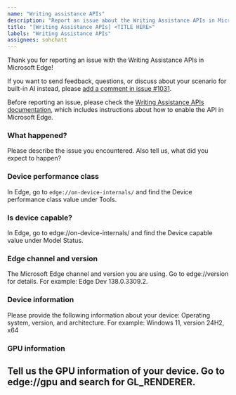 ```yaml
---
name: "Writing assistance APIs"
description: "Report an issue about the Writing Assistance APIs in Microsoft Edge"
title: "[Writing Assistance APIs] <TITLE HERE>"
labels: "Writing Assistance APIs"
assignees: sohchatt
---
```

Thank you for reporting an issue with the Writing Assistance APIs in Microsoft Edge!

If you want to send feedback, questions, or discuss about your scenario for built-in AI instead, please [add a comment in issue #1031](https://github.com/MicrosoftEdge/MSEdgeExplainers/issues/1031).

Before reporting an issue, please check the [Writing Assistance APIs documentation](https://learn.microsoft.com/microsoft-edge/web-platform/writing-assistance-apis), which includes instructions about how to enable the API in Microsoft Edge.

### What happened?

Please describe the issue you encountered. Also tell us, what did you expect to happen?

### Device performance class

In Edge, go to `edge://on-device-internals/` and find the Device performance class value under Tools.

### Is device capable?

In Edge, go to edge://on-device-internals/ and find the Device capable value under Model Status.

### Edge channel and version

The Microsoft Edge channel and version you are using. Go to edge://version for details.
For example: Edge Dev 138.0.3309.2.

### Device information

Please provide the following information about your device: Operating system, version, and architecture.
For example: Windows 11, version 24H2, x64

### GPU information

Tell us the GPU information of your device. Go to edge://gpu and search for GL_RENDERER.
---

